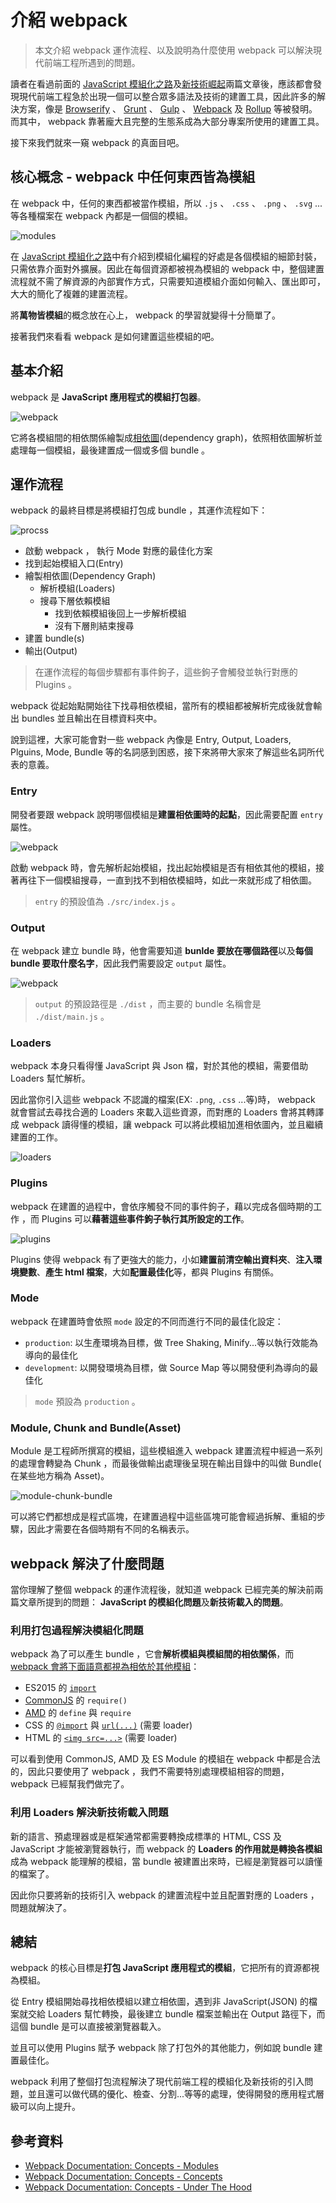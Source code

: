 # 介紹 webpack

> 本文介紹 webpack 運作流程、以及說明為什麼使用 webpack 可以解決現代前端工程所遇到的問題。

讀者在看過前面的 [JavaScript 模組化之路](../02-history-of-js-module/README.md)及[新技術崛起](../03-new-tech/README.md)兩篇文章後，應該都會發現現代前端工程急於出現一個可以整合眾多語法及技術的建置工具，因此許多的解決方案，像是 [Browserify](http://browserify.org/) 、 [Grunt](https://gruntjs.com/) 、 [Gulp](https://gulpjs.com/) 、 [Webpack](https://webpack.js.org/) 及 [Rollup](https://rollupjs.org/guide/en/) 等被發明。而其中， webpack 靠著龐大且完整的生態系成為大部分專案所使用的建置工具。

接下來我們就來一窺 webpack 的真面目吧。

## 核心概念 - webpack 中任何東西皆為模組

在 webpack 中，任何的東西都被當作模組，所以 `.js` 、 `.css` 、 `.png` 、 `.svg` ...等各種檔案在 webpack 內都是一個個的模組。

![modules](./assets/modules.png)

在 [JavaScript 模組化之路](../02-history-of-js-module/README.md)中有介紹到模組化編程的好處是各個模組的細節封裝，只需依靠介面對外擴展。因此在每個資源都被視為模組的 webpack 中，整個建置流程就不需了解資源的內部實作方式，只需要知道模組介面如何輸入、匯出即可，大大的簡化了複雜的建置流程。

將**萬物皆模組**的概念放在心上， webpack 的學習就變得十分簡單了。

接著我們來看看 webpack 是如何建置這些模組的吧。

## 基本介紹

webpack 是 **JavaScript 應用程式的模組打包器**。

![webpack](./assets/webpack.png)

它將各模組間的相依關係繪製成[相依圖](https://webpack.js.org/concepts/dependency-graph/)(dependency graph)，依照相依圖解析並處理每一個模組，最後建置成一個或多個 bundle 。

## 運作流程

webpack 的最終目標是將模組打包成 bundle ，其運作流程如下：

![procss](./assets/process.png)

- 啟動 webpack ， 執行 Mode 對應的最佳化方案
- 找到起始模組入口(Entry)
- 繪製相依圖(Dependency Graph)
  - 解析模組(Loaders)
  - 搜尋下層依賴模組
    - 找到依賴模組後回上一步解析模組
    - 沒有下層則結束搜尋
- 建置 bundle(s)
- 輸出(Output)

> 在運作流程的每個步驟都有事件鉤子，這些鉤子會觸發並執行對應的 Plugins 。

webpack 從起始點開始往下找尋相依模組，當所有的模組都被解析完成後就會輸出 bundles 並且輸出在目標資料夾中。

說到這裡，大家可能會對一些 webpack 內像是 Entry, Output, Loaders, Plguins, Mode, Bundle 等的名詞感到困惑，接下來將帶大家來了解這些名詞所代表的意義。

### Entry

開發者要跟 webpack 說明哪個模組是**建置相依圖時的起點**，因此需要配置 `entry` 屬性。

![webpack](./assets/entry.png)

啟動 webpack 時，會先解析起始模組，找出起始模組是否有相依其他的模組，接著再往下一個模組搜尋，一直到找不到相依模組時，如此一來就形成了相依圖。

> `entry` 的預設值為 `./src/index.js` 。

### Output

在 webpack 建立 bundle 時，他會需要知道 **bunlde 要放在哪個路徑**以及**每個 bundle 要取什麼名字**，因此我們需要設定 `output` 屬性。

![webpack](./assets/output.png)

> `output` 的預設路徑是 `./dist` ，而主要的 bundle 名稱會是 `./dist/main.js` 。

### Loaders

webpack 本身只看得懂 JavaScript 與 Json 檔，對於其他的模組，需要借助 Loaders 幫忙解析。

因此當你引入這些 webpack 不認識的檔案(EX: `.png`, `.css` ...等)時， webpack 就會嘗試去尋找合適的 Loaders 來載入這些資源，而對應的 Loaders 會將其轉譯成 webpack 讀得懂的模組，讓 webpack 可以將此模組加進相依圖內，並且繼續建置的工作。

![loaders](./assets/loaders.png)

### Plugins

webpack 在建置的過程中，會依序觸發不同的事件鉤子，藉以完成各個時期的工作 ，而 Plugins 可以**藉著這些事件鉤子執行其所設定的工作**。

![plugins](./assets/plugins.png)

Plugins 使得 webpack 有了更強大的能力，小如**建置前清空輸出資料夾**、**注入環境變數**、**產生 html 檔案**，大如**配置最佳化**等，都與 Plugins 有關係。

### Mode

webpack 在建置時會依照 `mode` 設定的不同而進行不同的最佳化設定：

- `production`: 以生產環境為目標，做 Tree Shaking, Minify...等以執行效能為導向的最佳化
- `development`: 以開發環境為目標，做 Source Map 等以開發便利為導向的最佳化

> `mode` 預設為 `production` 。

### Module, Chunk and Bundle(Asset)

Module 是工程師所撰寫的模組，這些模組進入 webpack 建置流程中經過一系列的處理會轉變為 Chunk ，而最後做輸出處理後呈現在輸出目錄中的叫做 Bundle( 在某些地方稱為 Asset)。

![module-chunk-bundle](./../05-first-webpack/assets/module-chunk-bundle.png)

可以將它們都想成是程式區塊，在建置過程中這些區塊可能會經過拆解、重組的步驟，因此才需要在各個時期有不同的名稱表示。

## webpack 解決了什麼問題

當你理解了整個 webpack 的運作流程後，就知道 webpack 已經完美的解決前兩篇文章所提到的問題： **JavaScript 的模組化問題**及**新技術載入的問題**。

### 利用打包過程解決模組化問題

webpack 為了可以產生 bundle ，它會**解析模組與模組間的相依關係**，而 [webpack 會將下面語意都視為相依於其他模組](https://webpack.js.org/concepts/modules/#what-is-a-webpack-module)：

- ES2015 的 [`import`](https://developer.mozilla.org/en-US/docs/Web/JavaScript/Reference/Statements/import)
- [CommonJS](http://www.commonjs.org/specs/modules/1.0/) 的 `require()`
- [AMD](https://github.com/amdjs/amdjs-api/blob/master/AMD.md) 的 `define` 與 `require`
- CSS 的 [`@import`](https://developer.mozilla.org/en-US/docs/Web/CSS/@import) 與 [`url(...)`](<https://developer.mozilla.org/en-US/docs/Web/CSS/url()>) (需要 loader)
- HTML 的 [`<img src=...>`](https://developer.mozilla.org/en-US/docs/Web/HTML/Element/img) (需要 loader)

可以看到使用 CommonJS, AMD 及 ES Module 的模組在 webpack 中都是合法的，因此只要使用了 webpack ，我們不需要特別處理模組相容的問題， webpack 已經幫我們做完了。

### 利用 Loaders 解決新技術載入問題

新的語言、預處理器或是框架通常都需要轉換成標準的 HTML, CSS 及 JavaScript 才能被瀏覽器執行，而 webpack 的 **Loaders 的作用就是轉換各模組**成為 webpack 能理解的模組，當 bundle 被建置出來時，已經是瀏覽器可以讀懂的檔案了。

因此你只要將新的技術引入 webpack 的建置流程中並且配置對應的 Loaders ，問題就解決了。

## 總結

webpack 的核心目標是**打包 JavaScript 應用程式的模組**，它把所有的資源都視為模組。

從 Entry 模組開始尋找相依模組以建立相依圖，遇到非 JavaScript(JSON) 的檔案就交給 Loaders 幫忙轉換，最後建立 bundle 檔案並輸出在 Output 路徑下，而這個 bundle 是可以直接被瀏覽器載入。

並且可以使用 Plugins 賦予 webpack 除了打包外的其他能力，例如說 bundle 建置最佳化。

webpack 利用了整個打包流程解決了現代前端工程的模組化及新技術的引入問題，並且還可以做代碼的優化、檢查、分割...等等的處理，使得開發的應用程式層級可以向上提升。

## 參考資料

- [Webpack Documentation: Concepts - Modules](https://webpack.js.org/concepts/modules/)
- [Webpack Documentation: Concepts - Concepts](https://webpack.js.org/concepts/)
- [Webpack Documentation: Concepts - Under The Hood](https://webpack.js.org/concepts/under-the-hood/)
